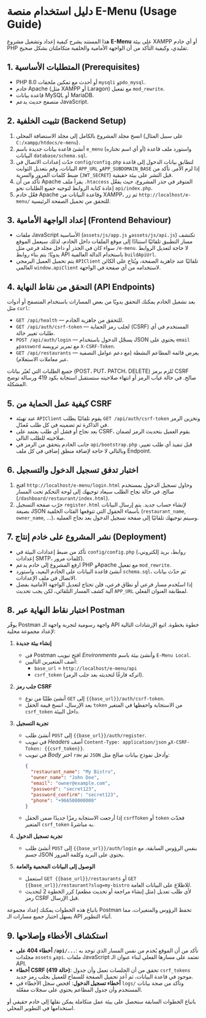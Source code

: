 # دليل استخدام منصة E-Menu (Usage Guide)

هذا المستند يشرح كيفية إعداد وتشغيل مشروع **E-Menu** على بيئة XAMPP أو أي خادم PHP تقليدي، وكيفية التأكد من أن الواجهة الأمامية والخلفية متكاملتان بشكل صحيح.

## 1. المتطلبات الأساسية (Prerequisites)
- PHP 8.0 أو أحدث مع تمكين ملحقات `mysqli` و`pdo_mysql`.
- خادم Apache (مثل XAMPP أو Laragon) مع تفعيل `mod_rewrite`.
- قاعدة بيانات MySQL أو MariaDB.
- متصفح حديث يدعم JavaScript.

## 2. تثبيت الخلفية (Backend Setup)
1. انسخ مجلد المشروع بالكامل إلى مجلد الاستضافة المحلي (على سبيل المثال `C:/xampp/htdocs/e-menu`).
2. أنشئ قاعدة بيانات جديدة باسم `e_menu` (أو أي اسم تختاره) واستورد ملف قاعدة البيانات `database/schema.sql`.
3. حدّث إعدادات الاتصال في `config/config.php` لتطابق بيانات الدخول إلى قاعدة البيانات، وقم بتعديل الثوابت `APP_URL` و`APP_SUBDOMAIN_BASE` إذا لزم الأمر. تأكد من ضبط كلمات المرور والسرية (`JWT_SECRET`) قبل النشر على بيئة حقيقية.
4. تأكد من أن Apache يقرأ ملف `.htaccess` المتوفر في جذر المشروع، حيث يفعّل إعادة كتابة الروابط لتوجيه جميع الطلبات نحو `api/index.php`.
5. فعّل خادم Apache وقاعدة البيانات من XAMPP، ثم زر `http://localhost/e-menu/` للتحقق من تحميل الصفحة الرئيسية.

## 3. إعداد الواجهة الأمامية (Frontend Behaviour)
- ملفات JavaScript الأساسية (`assets/js/app.js` و`assets/js/api.js`) تكتشف مسار التطبيق تلقائيًا استنادًا إلى موقع الملفات داخل الخادم، لذلك سيعمل الموقع سواء كان في الجذر أو داخل مجلد فرعي مثل `/e-menu`. لا حاجة لتعديل الروابط يدويًا؛ يتم بناء روابط API باستخدام الدالة العالمية `buildApiUrl`. 
- يتم تحميل العميل البرمجي `APIClient` تلقائيًا عند جاهزية الصفحة، ويُتاح على الكائن العالمي `window.apiClient` لاستخدامه من أي صفحة في الواجهة.

## 4. التحقق من نقاط النهاية (API Endpoints)
بعد تشغيل الخادم يمكنك التحقق يدويًا من بعض المسارات باستخدام المتصفح أو أدوات مثل `curl`:
- `GET /api/health` — للتحقق من جاهزية الخادم.
- `GET /api/auth/csrf-token` — لجلب رمز الحماية (CSRF) المستخدم في أي طلبات تغيير حالة.
- `POST /api/auth/login` — يسجّل الدخول باستخدام JSON يحتوي على `email` و`password` مع تمرير ترويسة `X-CSRF-Token`.
- `GET /api/restaurants` — يعرض قائمة المطاعم النشطة (مع دعم عوامل التصفية عبر معاملات الاستعلام).

جميع الطلبات التي تُغيّر بيانات (POST، PUT، PATCH، DELETE) تُلزم برمز CSRF صالح. في حالة غياب الرمز أو انتهاء صلاحيته ستستقبل استجابة بكود 419 ورسالة توضح المشكلة.

## 5. كيفية عمل الحماية من CSRF
- عند تهيئة `APIClient` يقوم تلقائيًا بطلب `GET /api/auth/csrf-token` وتخزين الرمز في الذاكرة ثم تضمينه في كل طلب مُعدّل.
- بعد نجاح أو فشل أي طلب يعتمد على CSRF، يقوم العميل بتحديث الرمز لضمان صلاحيته للطلب التالي.
- جانب الخادم يتحقق من الرمز في `api/bootstrap.php` قبل تنفيذ أي طلب تغيير، وبالتالي لا حاجة لإضافة منطق إضافي في كل ملف Endpoint.

## 6. اختبار تدفق تسجيل الدخول والتسجيل
1. افتح `http://localhost/e-menu/login.html` وحاول تسجيل الدخول بمستخدم صالح. في حالة نجاح الطلب سيعاد توجيهك إلى لوحة التحكم تحت المسار (`/dashboard/restaurant/index.html`).
2. جرّب صفحة التسجيل `register.html` لإنشاء حساب جديد. يتم إرسال البيانات بصيغة JSON بأسماء الحقول التي تتوقعها الفئات الخلفية (`restaurant_name`, `owner_name`, ...)، وسيتم توجيهك تلقائيًا إلى صفحة تسجيل الدخول بعد نجاح العملية.

## 7. نشر المشروع على خادم إنتاج (Deployment)
- تأكد من ضبط إعدادات البيئة في `config/config.php` (روابط، بريد إلكتروني، إعدادات SMTP، كلمات مرور).
- ارفع المشروع إلى خادم يدعم PHP وApache مع تفعيل `mod_rewrite`.
- أنشئ قاعدة البيانات على الخادم البعيد، واستورد `schema.sql`، ثم حدّث بيانات الاتصال في ملف الإعدادات.
- إذا استُخدم مسار فرعي أو نطاق فرعي، فلن تحتاج لتعديل الواجهة الأمامية بفضل آلية كشف المسار التلقائي، لكن يجب تحديث `APP_URL` لمطابقة العنوان الفعلي.

## 8. اختبار نقاط النهاية عبر Postman
يوفّر Postman واجهة رسومية لتجربة واجهة الـ API خطوة بخطوة. اتبع الإرشادات التالية لإعداد مجموعة محلية:

1. **إنشاء بيئة جديدة**
   - في Postman افتح تبويب *Environments* وأنشئ بيئة باسم `E-Menu Local`.
   - أضف المتغيرين التاليين:
     - `base_url` = `http://localhost/e-menu/api`
     - `csrf_token` (اتركه فارغًا لتحديثه بعد جلب الرمز).

2. **جلب رمز CSRF**
   - أنشئ طلبًا من نوع `GET` إلى `{{base_url}}/auth/csrf-token`.
   - بعد الإرسال، انسخ قيمة الحقل `token` من الاستجابة واحفظها في المتغير `csrf_token` داخل البيئة.

3. **تجربة التسجيل**
   - أنشئ طلب `POST` إلى `{{base_url}}/auth/register`.
   - في تبويب *Headers* أضف `Content-Type: application/json` و`X-CSRF-Token: {{csrf_token}}`.
   - في تبويب *Body* اختر `raw` ثم `JSON` وأدخل نموذج بيانات صالح مثل:
     ```json
     {
       "restaurant_name": "My Bistro",
       "owner_name": "John Doe",
       "email": "owner@example.com",
       "password": "secret123",
       "password_confirm": "secret123",
       "phone": "+966500000000"
     }
     ```
   - إذا أرجعت الاستجابة رمزًا جديدًا ضمن الحقل `csrfToken` أو `token` فحدّث المتغير `csrf_token` به مباشرةً.

4. **تجربة تسجيل الدخول**
   - أنشئ طلب `POST` إلى `{{base_url}}/auth/login` بنفس الرؤوس السابقة، مع جسم JSON يحتوي على البريد وكلمة المرور.

5. **الوصول إلى البيانات المحمية والعامة**
   - استعمل `GET {{base_url}}/restaurants` أو `GET {{base_url}}/restaurant?slug=my-bistro` للاطلاع على البيانات العامة.
   - لأي طلب تعديل (مثل إنشاء مراجعة أو تحديث مطعم) كرر الخطوة 2 لتحديث رمز CSRF قبل الإرسال.

باتباع هذه الخطوات يمكنك إعداد مجموعة Postman تحفظ الرؤوس والمتغيرات، مما يسهل اختبار جميع مسارات الـ API أثناء التطوير.

## 9. استكشاف الأخطاء وإصلاحها
- **أخطاء 404 على `/api/...`**: تأكد من أن الموقع يُخدم من نفس المسار الذي توجد به مجلدات `assets` و`api`. ملفات JavaScript تعتمد على مسارها الفعلي لبناء عنوان الـ API.
- **أخطاء CSRF (حالة 419)**: تحقق من أن الجلسات تعمل وأن جدول `csrf_tokens` موجود في قاعدة البيانات، ثم أعد تحميل الصفحة للسماح للعميل بجلب رمز جديد.
- **أخطاء تسجيل الدخول**: افحص سجل الأخطاء في `logs/` وتأكد من صحة بيانات المستخدم وأن جدول المطاعم يحتوي على سجلات مفعّلة.

باتباع الخطوات السابقة ستحصل على بيئة عمل متكاملة يمكن نقلها إلى خادم حقيقي أو استخدامها في التطوير المحلي.
